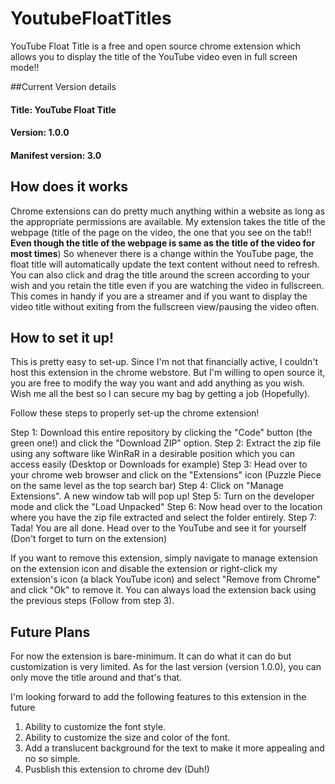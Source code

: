 # YoutubeFloatTitles
YouTube Float Title is a free and open source chrome extension which allows you to display the title of the YouTube video even in full screen mode!!

##Current Version details
#### Title: YouTube Float Title 
#### Version: 1.0.0
#### Manifest version: 3.0

## How does it works
Chrome extensions can do pretty much anything within a website as long as the appropriate permissions are available.
My extension takes the title of the webpage (title of the page on the video, the one that you see on the tab!! **Even though the title of the webpage is same as the title of the video for most times**)
So whenever there is a change within the YouTube page, the float title will automatically update the text content without need to refresh.
You can also click and drag the title around the screen according to your wish and you retain the title even if you are watching the video in fullscreen.
This comes in handy if you are a streamer and if you want to display the video title without exiting from the fullscreen view/pausing the video often.  

## How to set it up!
This is pretty easy to set-up.
Since I'm not that financially active, I couldn't host this extension in the chrome webstore.
But I'm willing to open source it, you are free to modify the way you want and add anything as you wish. Wish me all the best so I can secure my bag by getting a job (Hopefully).

Follow these steps to properly set-up the chrome extension!

Step 1: Download this entire repository by clicking the "Code" button (the green one!) and click the "Download ZIP" option.
Step 2: Extract the zip file using any software like WinRaR in a desirable position which you can access easily (Desktop or Downloads for example)
Step 3: Head over to your chrome web browser and click on the "Extensions" icon (Puzzle Piece on the same level as the top search bar)
Step 4: Click on "Manage Extensions". A new window tab will pop up!
Step 5: Turn on the developer mode and click the "Load Unpacked" 
Step 6: Now head over to the location where you have the zip file extracted and select the folder entirely.
Step 7: Tada! You are all done. Head over to the YouTube and see it for yourself (Don't forget to turn on the extension)

If you want to remove this extension, simply navigate to manage extension on the extension icon and disable the extension or right-click my extension's icon (a black YouTube icon) and select "Remove from Chrome" and click "Ok" to remove it. You can always load the extension back using the previous steps (Follow from step 3). 
 
## Future Plans

For now the extension is bare-minimum. It can do what it can do but customization is very limited. As for the last version (version 1.0.0), you can only move the title around and that's that.

I'm looking forward to add the following features to this extension in the future

1. Ability to customize the font style.
2. Ability to customize the size and color of the font.
3. Add a translucent background for the text to make it more appealing and no so simple.
4. Pusblish this extension to chrome dev (Duh!) 
